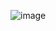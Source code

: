 ![image](https://user-images.githubusercontent.com/110346393/187441767-b00fd491-49ec-48b8-8e53-3aedaa4ef82b.png)

